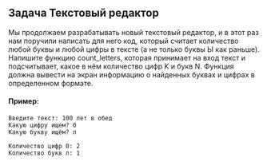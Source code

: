 ## Задача  Текстовый редактор
Мы продолжаем разрабатывать новый текстовый редактор,
и в этот раз нам поручили написать для него код,
который считает количество любой буквы
и любой цифры в тексте (а не только буквы Ы как раньше).
Напишите функцию count_letters,
которая принимает на вход текст и подсчитывает,
какое в нём количество цифр K и букв N.
Функция должна вывести на экран информацию
о найденных буквах и цифрах в определенном формате.
#### Пример:
```
Введите текст: 100 лет в обед
Какую цифру ищем? 0
Какую букву ищём? л

Количество цифр 0: 2
Количество букв л: 1
```
